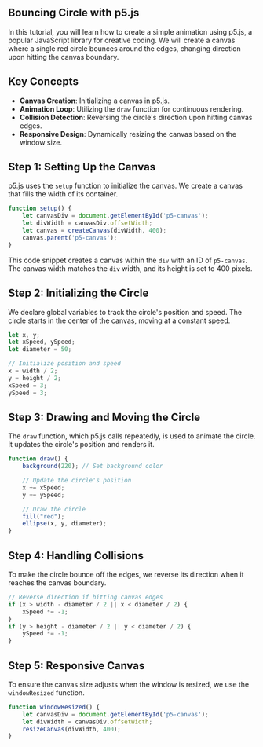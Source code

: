 ## Bouncing Circle with p5.js

In this tutorial, you will learn how to create a simple animation using p5.js, a popular JavaScript library for creative coding. We will create a canvas where a single red circle bounces around the edges, changing direction upon hitting the canvas boundary.

## Key Concepts
- **Canvas Creation**: Initializing a canvas in p5.js.
- **Animation Loop**: Utilizing the `draw` function for continuous rendering.
- **Collision Detection**: Reversing the circle's direction upon hitting canvas edges.
- **Responsive Design**: Dynamically resizing the canvas based on the window size.

## Step 1: Setting Up the Canvas
p5.js uses the `setup` function to initialize the canvas. We create a canvas that fills the width of its container.

```javascript
function setup() {
    let canvasDiv = document.getElementById('p5-canvas');
    let divWidth = canvasDiv.offsetWidth;
    let canvas = createCanvas(divWidth, 400);
    canvas.parent('p5-canvas');
}
```
This code snippet creates a canvas within the `div` with an ID of `p5-canvas`. The canvas width matches the `div` width, and its height is set to 400 pixels.

## Step 2: Initializing the Circle
We declare global variables to track the circle's position and speed. The circle starts in the center of the canvas, moving at a constant speed.

```javascript
let x, y;
let xSpeed, ySpeed;
let diameter = 50;

// Initialize position and speed
x = width / 2;
y = height / 2;
xSpeed = 3;
ySpeed = 3;
```

## Step 3: Drawing and Moving the Circle
The `draw` function, which p5.js calls repeatedly, is used to animate the circle. It updates the circle's position and renders it.

```javascript
function draw() {
    background(220); // Set background color

    // Update the circle's position
    x += xSpeed;
    y += ySpeed;

    // Draw the circle
    fill("red");
    ellipse(x, y, diameter);
}
```

## Step 4: Handling Collisions
To make the circle bounce off the edges, we reverse its direction when it reaches the canvas boundary.

```javascript
// Reverse direction if hitting canvas edges
if (x > width - diameter / 2 || x < diameter / 2) {
    xSpeed *= -1;
}
if (y > height - diameter / 2 || y < diameter / 2) {
    ySpeed *= -1;
}
```

## Step 5: Responsive Canvas
To ensure the canvas size adjusts when the window is resized, we use the `windowResized` function.

```javascript
function windowResized() {
    let canvasDiv = document.getElementById('p5-canvas');
    let divWidth = canvasDiv.offsetWidth;
    resizeCanvas(divWidth, 400);
}
```

<div id="canvas-1" style="width: 100%"></div>

<script src="/scripts/bounce.js" id="script-1">
 </script>
